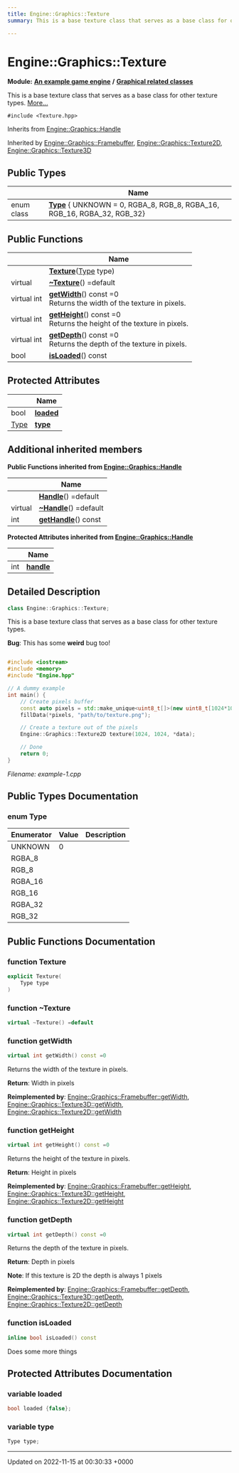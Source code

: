 ```yaml
---
title: Engine::Graphics::Texture
summary: This is a base texture class that serves as a base class for other texture types. 

---
```


# Engine::Graphics::Texture

**Module:** **[An example game engine](/modules/group__Engine.md)** **/** **[Graphical related classes](/modules/group__Graphics.md)**



This is a base texture class that serves as a base class for other texture types.  [More...](#detailed-description)


`#include <Texture.hpp>`

Inherits from [Engine::Graphics::Handle](/classes/classEngine_1_1Graphics_1_1Handle.md)

Inherited by [Engine::Graphics::Framebuffer](/classes/classEngine_1_1Graphics_1_1Framebuffer.md), [Engine::Graphics::Texture2D](/classes/classEngine_1_1Graphics_1_1Texture2D.md), [Engine::Graphics::Texture3D](/classes/classEngine_1_1Graphics_1_1Texture3D.md)

## Public Types

|                | Name           |
| -------------- | -------------- |
| enum class| **[Type](/classes/classEngine_1_1Graphics_1_1Texture.md#enum-type)** { UNKNOWN = 0, RGBA_8, RGB_8, RGBA_16, RGB_16, RGBA_32, RGB_32} |

## Public Functions

|                | Name           |
| -------------- | -------------- |
| | **[Texture](/classes/classEngine_1_1Graphics_1_1Texture.md#function-texture)**([Type](/classes/classEngine_1_1Graphics_1_1Texture.md#enum-type) type) |
| virtual | **[~Texture](/classes/classEngine_1_1Graphics_1_1Texture.md#function-~texture)**() =default |
| virtual int | **[getWidth](/classes/classEngine_1_1Graphics_1_1Texture.md#function-getwidth)**() const =0<br>Returns the width of the texture in pixels.  |
| virtual int | **[getHeight](/classes/classEngine_1_1Graphics_1_1Texture.md#function-getheight)**() const =0<br>Returns the height of the texture in pixels.  |
| virtual int | **[getDepth](/classes/classEngine_1_1Graphics_1_1Texture.md#function-getdepth)**() const =0<br>Returns the depth of the texture in pixels.  |
| bool | **[isLoaded](/classes/classEngine_1_1Graphics_1_1Texture.md#function-isloaded)**() const |

## Protected Attributes

|                | Name           |
| -------------- | -------------- |
| bool | **[loaded](/classes/classEngine_1_1Graphics_1_1Texture.md#variable-loaded)**  |
| [Type](/classes/classEngine_1_1Graphics_1_1Texture.md#enum-type) | **[type](/classes/classEngine_1_1Graphics_1_1Texture.md#variable-type)**  |

## Additional inherited members

**Public Functions inherited from [Engine::Graphics::Handle](/classes/classEngine_1_1Graphics_1_1Handle.md)**

|                | Name           |
| -------------- | -------------- |
| | **[Handle](/classes/classEngine_1_1Graphics_1_1Handle.md#function-handle)**() =default |
| virtual | **[~Handle](/classes/classEngine_1_1Graphics_1_1Handle.md#function-~handle)**() =default |
| int | **[getHandle](/classes/classEngine_1_1Graphics_1_1Handle.md#function-gethandle)**() const |

**Protected Attributes inherited from [Engine::Graphics::Handle](/classes/classEngine_1_1Graphics_1_1Handle.md)**

|                | Name           |
| -------------- | -------------- |
| int | **[handle](/classes/classEngine_1_1Graphics_1_1Handle.md#variable-handle)**  |


## Detailed Description

```cpp
class Engine::Graphics::Texture;
```

This is a base texture class that serves as a base class for other texture types. 

**Bug**: This has some **weird** bug too! 

```cpp

#include <iostream>
#include <memory>
#include "Engine.hpp"

// A dummy example 
int main() {
    // Create pixels buffer
    const auto pixels = std::make_unique<uint8_t[]>(new uint8_t[1024*1024*3]);
    fillData(*pixels, "path/to/texture.png");

    // Create a texture out of the pixels
    Engine::Graphics::Texture2D texture(1024, 1024, *data);

    // Done
    return 0;
}
```

_Filename: example-1.cpp_

## Public Types Documentation

### enum Type

| Enumerator | Value | Description |
| ---------- | ----- | ----------- |
| UNKNOWN | 0|   |
| RGBA_8 | |   |
| RGB_8 | |   |
| RGBA_16 | |   |
| RGB_16 | |   |
| RGBA_32 | |   |
| RGB_32 | |   |




## Public Functions Documentation

### function Texture

```cpp
explicit Texture(
    Type type
)
```


### function ~Texture

```cpp
virtual ~Texture() =default
```


### function getWidth

```cpp
virtual int getWidth() const =0
```

Returns the width of the texture in pixels. 

**Return**: Width in pixels 

**Reimplemented by**: [Engine::Graphics::Framebuffer::getWidth](/classes/classEngine_1_1Graphics_1_1Framebuffer.md#function-getwidth), [Engine::Graphics::Texture3D::getWidth](/classes/classEngine_1_1Graphics_1_1Texture3D.md#function-getwidth), [Engine::Graphics::Texture2D::getWidth](/classes/classEngine_1_1Graphics_1_1Texture2D.md#function-getwidth)


### function getHeight

```cpp
virtual int getHeight() const =0
```

Returns the height of the texture in pixels. 

**Return**: Height in pixels 

**Reimplemented by**: [Engine::Graphics::Framebuffer::getHeight](/classes/classEngine_1_1Graphics_1_1Framebuffer.md#function-getheight), [Engine::Graphics::Texture3D::getHeight](/classes/classEngine_1_1Graphics_1_1Texture3D.md#function-getheight), [Engine::Graphics::Texture2D::getHeight](/classes/classEngine_1_1Graphics_1_1Texture2D.md#function-getheight)


### function getDepth

```cpp
virtual int getDepth() const =0
```

Returns the depth of the texture in pixels. 

**Return**: Depth in pixels 

**Note**: If this texture is 2D the depth is always 1 pixels 

**Reimplemented by**: [Engine::Graphics::Framebuffer::getDepth](/classes/classEngine_1_1Graphics_1_1Framebuffer.md#function-getdepth), [Engine::Graphics::Texture3D::getDepth](/classes/classEngine_1_1Graphics_1_1Texture3D.md#function-getdepth), [Engine::Graphics::Texture2D::getDepth](/classes/classEngine_1_1Graphics_1_1Texture2D.md#function-getdepth)


### function isLoaded

```cpp
inline bool isLoaded() const
```


Does some more things


## Protected Attributes Documentation

### variable loaded

```cpp
bool loaded {false};
```


### variable type

```cpp
Type type;
```


-------------------------------

Updated on 2022-11-15 at 00:30:33 +0000